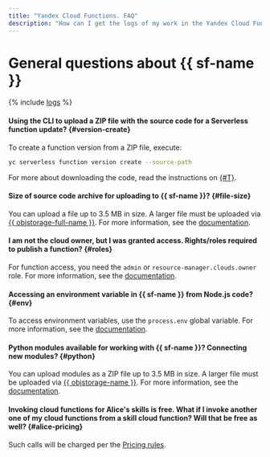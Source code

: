 ```yaml
---
title: "Yandex Cloud Functions. FAQ"
description: "How can I get the logs of my work in the Yandex Cloud Functions service? Answers to this and other questions in this article."
---
```


# General questions about {{ sf-name }}

{% include [logs](../../_qa/logs.md) %}

#### Using the CLI to upload a ZIP file with the source code for a Serverless function update? {#version-create}

To create a function version from a ZIP file, execute:

```bash
yc serverless function version create --source-path
```

For more about downloading the code, read the instructions on [{#T}](../../functions/operations/function/version-manage.md).

#### Size of source code archive for uploading to {{ sf-name }}? {#file-size}

You can upload a file up to 3.5 MB in size. A larger file must be uploaded via [{{ objstorage-full-name }}](../../storage/operations/objects/upload.md). For more information, see the [documentation](../../functions/operations/function/version-manage.md).

#### I am not the cloud owner, but I was granted access. Rights/roles required to publish a function? {#roles}

For function access, you need the `admin` or `resource-manager.clouds.owner` role. For more information, see the [documentation](../security/).

#### Accessing an environment variable in {{ sf-name }} from Node.js code? {#env}

To access environment variables, use the `process.env` global variable. For more information, see the [documentation](https://nodejs.org/dist/latest-v8.x/docs/api/process.html#process_process_env).

#### Python modules available for working with {{ sf-name }}? Connecting new modules? {#python}

You can upload modules as a ZIP file up to 3.5 MB in size. A larger file must be uploaded via [{{ objstorage-name }}](../../storage/operations/objects/upload.md). For more information, see the [documentation](../../functions/operations/function/version-manage.md).

#### Invoking cloud functions for Alice's skills is free. What if I invoke another one of my cloud functions from a skill cloud function? Will that be free as well? {#alice-pricing}

Such calls will be charged per the [Pricing rules](../pricing.md).